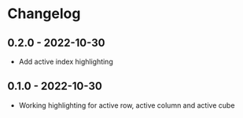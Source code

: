 # Changelog 

## 0.2.0 - 2022-10-30

- Add active index highlighting

## 0.1.0 - 2022-10-30

- Working highlighting for active row, active column and active cube 